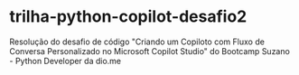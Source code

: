 # trilha-python-copilot-desafio2
Resolução do desafio de código "Criando um Copiloto com Fluxo de Conversa Personalizado no Microsoft Copilot Studio" do Bootcamp Suzano - Python Developer da dio.me
